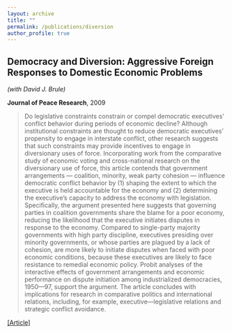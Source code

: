 ```yaml
---
layout: archive
title: ""
permalink: /publications/diversion
author_profile: true
---
```


## Democracy and Diversion: Aggressive Foreign Responses to Domestic Economic Problems

*(with David J. Brule)*

**Journal of Peace Research**, 2009

> Do legislative constraints constrain or compel democratic executives’ conflict behavior during periods of economic decline? Although institutional constraints are thought to reduce democratic executives’ propensity to engage in interstate conflict, other research suggests that such constraints may provide incentives to engage in diversionary uses of force. Incorporating work from the comparative study of economic voting and cross-national research on the diversionary use of force, this article contends that government arrangements — coalition, minority, weak party cohesion — influence democratic conflict behavior by (1) shaping the extent to which the executive is held accountable for the economy and (2) determining the executive’s capacity to address the economy with legislation. Specifically, the argument presented here suggests that governing parties in coalition governments share the blame for a poor economy, reducing the likelihood that the executive initiates disputes in response to the economy. Compared to single-party majority governments with high party discipline, executives presiding over minority governments, or whose parties are plagued by a lack of cohesion, are more likely to initiate disputes when faced with poor economic conditions, because these executives are likely to face resistance to remedial economic policy. Probit analyses of the interactive effects of government arrangements and economic performance on dispute initiation among industrialized democracies, 1950—97, support the argument. The article concludes with implications for research in comparative politics and international relations, including, for example, executive—legislative relations and strategic conflict avoidance.

[[Article]](https://doi.org/10.1177/0022343309339248)
